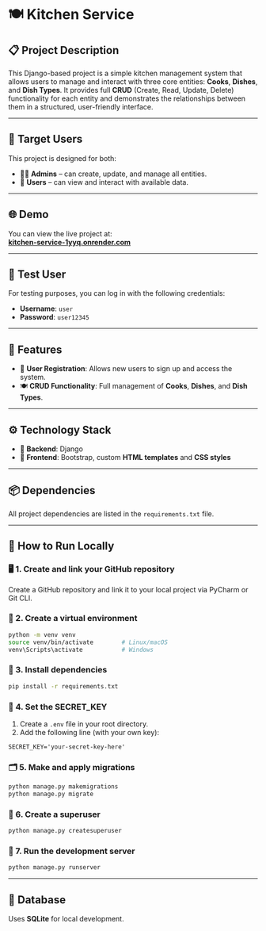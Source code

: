 # 🍽️ Kitchen Service

## 📋 Project Description

This Django-based project is a simple kitchen management system that allows users to manage and interact with three core entities: **Cooks**, **Dishes**, and **Dish Types**. It provides full **CRUD** (Create, Read, Update, Delete) functionality for each entity and demonstrates the relationships between them in a structured, user-friendly interface.

---

## 👥 Target Users

This project is designed for both:
- 👨‍🍳 **Admins** – can create, update, and manage all entities.
- 👤 **Users** – can view and interact with available data.

---

## 🌐 Demo

You can view the live project at:  
[**kitchen-service-1yyq.onrender.com**](https://kitchen-service-1yyq.onrender.com)

---

## 👤 Test User

For testing purposes, you can log in with the following credentials:

- **Username**: `user`
- **Password**: `user12345`

---

## 🔧 Features

- 🔑 **User Registration**: Allows new users to sign up and access the system.
- 🍽️ **CRUD Functionality**: Full management of **Cooks**, **Dishes**, and **Dish Types**.

---

## ⚙️ Technology Stack

- 🐍 **Backend**: Django  
- 🎨 **Frontend**: Bootstrap, custom **HTML templates** and **CSS styles**

---

## 📦 Dependencies

All project dependencies are listed in the `requirements.txt` file.

---

## 🚀 How to Run Locally

### 🖥️ 1. Create and link your GitHub repository
Create a GitHub repository and link it to your local project via PyCharm or Git CLI.

### 🌿 2. Create a virtual environment

```bash
python -m venv venv
source venv/bin/activate        # Linux/macOS
venv\Scripts\activate           # Windows
```

### 📲 3. Install dependencies

```bash
pip install -r requirements.txt
```

### 🔐 4. Set the SECRET_KEY

1. Create a `.env` file in your root directory.
2. Add the following line (with your own key):

```env
SECRET_KEY='your-secret-key-here'
```

### 🗂️ 5. Make and apply migrations

```bash
python manage.py makemigrations
python manage.py migrate
```

### 👑 6. Create a superuser

```bash
python manage.py createsuperuser
```

### 🚀 7. Run the development server

```bash
python manage.py runserver
```

---

## 📁 Database

Uses **SQLite** for local development.
